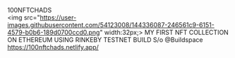 100NFTCHADS<br> <img src="https://user-images.githubusercontent.com/54123008/144336087-246561c9-6151-4579-b0b6-189d0700ccd0.png" width:32px;>
MY FIRST NFT COLLECTION ON ETHEREUM USING RINKEBY TESTNET BUILD S/o @Buildspace<br>
https://100nftchads.netlify.app/
